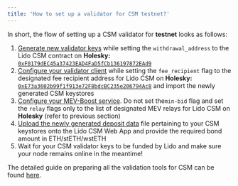 ```yaml
---
title: 'How to set up a validator for CSM testnet?'
---
```


In short, the flow of setting up a CSM validator for **testnet** looks as follows:

1. [Generate new validator keys](https://dvt-homestaker.stakesaurus.com/keystore-generation-and-mev-boost/validator-key-generation) while setting the `withdrawal_address` to the Lido CSM contract on **Holesky:** [`0xF0179dEC45a37423EAD4FaD5fCb136197872EAd9`](https://holesky.etherscan.io/address/0xF0179dEC45a37423EAD4FaD5fCb136197872EAd9)
2. [Configure your validator client](https://dvt-homestaker.stakesaurus.com/native-solo-staking-setup/validator-client-setup) while setting the `fee_recipient` flag to the designated fee recipient address for Lido CSM on **Holesky:** [`0xE73a3602b99f1f913e72F8bdcBC235e206794Ac8`](https://holesky.etherscan.io/address/0xE73a3602b99f1f913e72F8bdcBC235e206794Ac8) and import the newly generated CSM keystores
3. [Configure your MEV-Boost service](https://dvt-homestaker.stakesaurus.com/keystore-generation-and-mev-boost/set-up-and-configure-mev-boost). Do not set the`min-bid` flag and set the `relay` flags only to the list of designated MEV relays for Lido CSM on **Holesky** (refer to previous section)
4. [Upload the newly generated deposit data](https://dvt-homestaker.stakesaurus.com/bonded-validators-setup/lido-csm/upload-remove-view-validator-keys) file pertaining to your CSM keystores onto the Lido CSM Web App and provide the required bond amount in ETH/stETH/wstETH
5. Wait for your CSM validator keys to be funded by Lido and make sure your node remains online in the meantime!

The detailed guide on preparing all the validation tools for CSM can be found [here](https://dvt-homestaker.stakesaurus.com/bonded-validators-setup/lido-csm).

